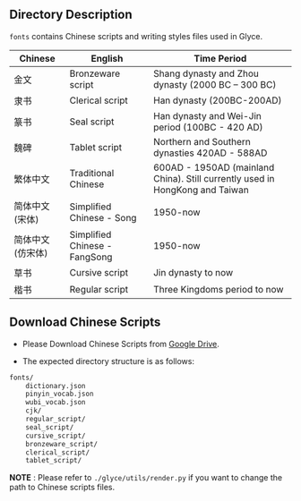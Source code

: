 ## Directory Description

`fonts` contains Chinese scripts and writing styles files used in Glyce.

Chinese | English | Time Period
----------- | ------------- | ------------------------------
金文 | Bronzeware script | Shang dynasty and Zhou dynasty (2000 BC – 300 BC) 
隶书 |  Clerical script | Han dynasty (200BC-200AD)  
篆书 | Seal script | Han dynasty and Wei-Jin period (100BC - 420 AD) 
魏碑 | Tablet script | Northern and Southern dynasties 420AD - 588AD 
繁体中文 | Traditional Chinese |  600AD - 1950AD (mainland China). Still currently used in HongKong and Taiwan  
简体中文 (宋体) | Simplified Chinese - Song |  1950-now 
简体中文 (仿宋体) | Simplified Chinese - FangSong | 1950-now 
草书 | Cursive script | Jin dynasty to now  
楷书 | Regular script | Three Kingdoms period to now


## Download Chinese Scripts 

- Please Download Chinese Scripts from [Google Drive](https://drive.google.com/file/d/1TxY_Z_SdvIW-7BnXmjDE3gpfpVEzu22_/view?usp=sharing). 

- The expected directory structure is as follows:

```markdown
fonts/
    dictionary.json 
    pinyin_vocab.json 
    wubi_vocab.json 
    cjk/ 
    regular_script/
    seal_script/ 
    cursive_script/ 
    bronzeware_script/ 
    clerical_script/
    tablet_script/ 
```

**NOTE** : Please refer to `./glyce/utils/render.py` if you want to change the path to Chinese scripts files.









